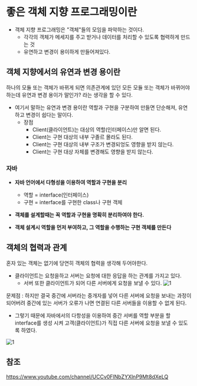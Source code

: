 # 좋은 객체 지향 프로그래밍이란

+ 객체 지향 프로그래밍은 "객체"들의 모임을 파악하는 것이다.
    + 각각의 객체가 메세지를 주고 받거나 데이터를 처리할 수 있도록 협력하게 만드는 것
    + 유연하고 변경이 용이하게 만들어져있다.

## 객체 지향에서의 유연과 변경 용이란

하나의 모듈 또는 객체가 바뀌게 되면 의존관계에 있던 모든 모듈 또는 객체가 바뀌어야하는데 유연과 변경 용이가 말인가? 라는 생각을 할 수 있다.

+ 여기서 말하는 유연과 변경 용이란 역할과 구현을 구분하여 만들면 단순해져, 유연하고 변경이 쉽다는 말이다.
    + 장점
        + Client(클라이언트)는 대상의 역할(인터페이스)만 알면 된다.
        + Client는 구현 대상의 내부 구졸르 몰라도 된다.
        + Client는 구현 대상의 내부 구조가 변경되엉도 영향을 받지 않는다.
        + Client는 구현 대상 자체를 변경해도 영향을 받지 않는다.

### 자바
+ **자바 언어에서 다형성을 이용하여 역할과 구현을 분리**
    + 역할 = interface(인터페이스)
    + 구현 = interface를 구현한 class나 구현 객체

+ **객체를 설계할때는 꼭 역할과 구현을 명확히 분리하여야 한다.**
+ **객체 설계시 역할을 먼저 부여하고, 그 역할을 수행하는 구현 객체를 만든다**


## 객체의 협력과 관계

혼자 있는 객체는 없기에 당연히 객체의 협력을 생각해 두어야한다.

+ 클라이언트는 요청을하고 서버는 요청에 대한 응답을 하는 관계를 가지고 있다.
    + 서버 또한 클라이언트가 되어 다른 서버에게 요청을 보낼 수 있다.
![1](https://user-images.githubusercontent.com/38696775/158719752-4b3ee620-308d-429a-8ba2-4a2d2ec6406d.png)

문제점 : 하지만 결국 중간에 서버라는 중개자를 넣어 다른 서버에 요청을 보내는 과정이 되어버려 중간에 있는 서버가 오류가 나면 연결된 다른 서버들을 이용할 수 없게 된다.

+ 그렇기 때문에 자바에서의 다항성을 이용하여 중간 서버를 역할 부분을 할 interface를 생성 시켜 고객(클라이언트)가 직접 다른 서버에 요청을 보낼 수 있도록 하였다.

![1](https://user-images.githubusercontent.com/38696775/158720955-667ea882-8f5e-4018-a5ef-fcf83bb0506a.png)


## 참조
https://www.youtube.com/channel/UCCv0FlNbZYXlnP9Mt8dXeLQ
